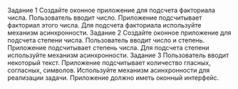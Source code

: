 ﻿Задание 1 
Создайте оконное приложение для подсчета факториала числа. Пользователь вводит число. Приложение подсчитывает факториал этого числа. Для подсчета факториала используйте механизм асинхронности. 
Задание 2 
Создайте оконное приложение для подсчета степени числа. Пользователь вводит число и степень. Приложение подсчитывает степень числа. Для подсчета степени используйте механизм асинхронности. 
Задание 3 
Пользователь вводит некоторый текст. Приложение подсчитывает количество гласных, согласных, символов. Используйте механизм асинхронности для реализации задачи. Приложение должно иметь оконный интерфейс. 
